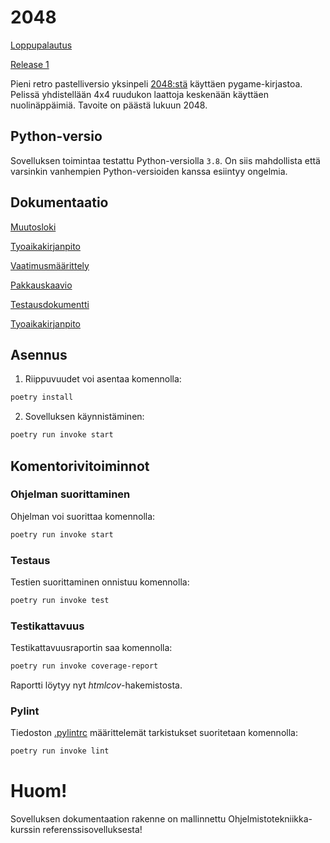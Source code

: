 # 2048

[Loppupalautus](https://github.com/irismayigyu/ot-harjoitustyo/releases/tag/Loppupalautus)

[Release 1](https://github.com/irismayigyu/ot-harjoitustyo/releases/tag/viikko5)

Pieni retro pastelliversio yksinpeli [2048:stä](https://en.wikipedia.org/wiki/2048_(video_game)) käyttäen pygame-kirjastoa. Pelissä yhdistellään 4x4 ruudukon laattoja keskenään käyttäen nuolinäppäimiä. Tavoite on päästä lukuun 2048. 

## Python-versio

Sovelluksen toimintaa testattu Python-versiolla `3.8`. On siis mahdollista että varsinkin vanhempien Python-versioiden kanssa esiintyy ongelmia. 

## Dokumentaatio

[Muutosloki](https://github.com/irismayigyu/ot-harjoitustyo/blob/master/2048-peli/dokumentaatio/changelog.md)

[Tyoaikakirjanpito](https://github.com/irismayigyu/ot-harjoitustyo/blob/master/2048-peli/dokumentaatio/tyoaikakirjanpito.md)

[Vaatimusmäärittely](https://github.com/irismayigyu/ot-harjoitustyo/blob/master/2048-peli/dokumentaatio/vaatimusmaarittely.md) 

[Pakkauskaavio](https://github.com/irismayigyu/ot-harjoitustyo/blob/master/2048-peli/dokumentaatio/arkkitehtuuri.md)

[Testausdokumentti](https://github.com/irismayigyu/ot-harjoitustyo/blob/master/2048-peli/dokumentaatio/testausdokumentti.md)

[Tyoaikakirjanpito](https://github.com/irismayigyu/ot-harjoitustyo/blob/master/2048-peli/dokumentaatio/tyoaikakirjanpito.md)


## Asennus

1. Riippuvuudet voi asentaa komennolla:

```bash
poetry install
```

2. Sovelluksen käynnistäminen:

```bash
poetry run invoke start
```

## Komentorivitoiminnot

### Ohjelman suorittaminen

Ohjelman voi suorittaa komennolla:

```bash
poetry run invoke start
```

### Testaus

Testien suorittaminen onnistuu komennolla:

```bash
poetry run invoke test
```

### Testikattavuus

Testikattavuusraportin saa komennolla:

```bash
poetry run invoke coverage-report
```

Raportti löytyy nyt _htmlcov_-hakemistosta.

### Pylint

Tiedoston [.pylintrc](./.pylintrc) määrittelemät tarkistukset suoritetaan komennolla:

```bash
poetry run invoke lint
```

# Huom!
Sovelluksen dokumentaation rakenne on mallinnettu Ohjelmistotekniikka-kurssin referenssisovelluksesta!
